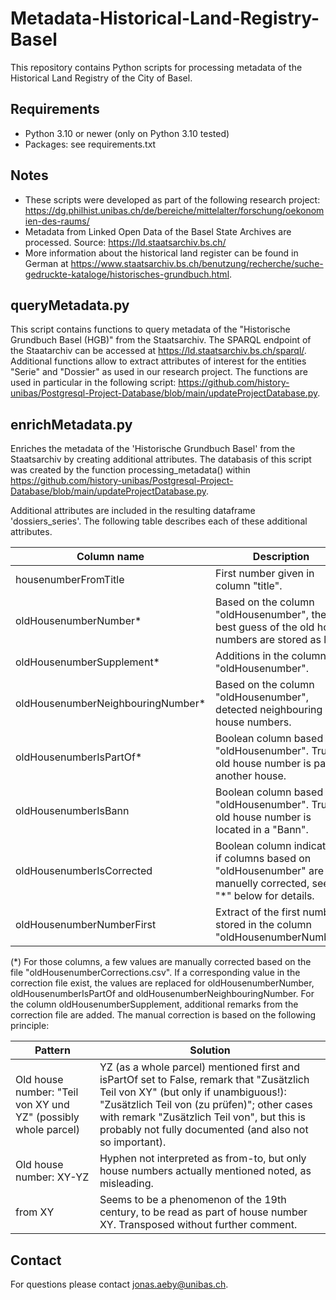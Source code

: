 # Metadata-Historical-Land-Registry-Basel
This repository contains Python scripts for processing metadata of the Historical Land Registry of the City of Basel.

## Requirements
- Python 3.10 or newer (only on Python 3.10 tested)
- Packages: see requirements.txt

## Notes
- These scripts were developed as part of the following research project: https://dg.philhist.unibas.ch/de/bereiche/mittelalter/forschung/oekonomien-des-raums/
- Metadata from Linked Open Data of the Basel State Archives are processed. Source: https://ld.staatsarchiv.bs.ch/
- More information about the historical land register can be found in German at https://www.staatsarchiv.bs.ch/benutzung/recherche/suche-gedruckte-kataloge/historisches-grundbuch.html.

## queryMetadata.py
This script contains functions to query metadata of the "Historische Grundbuch Basel (HGB)" from the Staatsarchiv. The SPARQL endpoint of the Staatarchiv can be accessed at https://ld.staatsarchiv.bs.ch/sparql/. Additional functions allow to extract attributes of interest for the entities "Serie" and "Dossier" as used in our research project. The functions are used in particular in the following script: https://github.com/history-unibas/Postgresql-Project-Database/blob/main/updateProjectDatabase.py.

## enrichMetadata.py
Enriches the metadata of the 'Historische Grundbuch Basel' from the Staatsarchiv by creating additional attributes. The databasis of this script was created by the function processing_metadata() within https://github.com/history-unibas/Postgresql-Project-Database/blob/main/updateProjectDatabase.py.

Additional attributes are included in the resulting dataframe 'dossiers_series'. The following table describes each of these additional attributes.

| **Column name** | **Description** |
|---------------|---------------|
| housenumberFromTitle | First number given in column "title". |
| oldHousenumberNumber* | Based on the column "oldHousenumber", the best guess of the old house numbers are stored as list. |
| oldHousenumberSupplement* | Additions in the column "oldHousenumber". |
| oldHousenumberNeighbouringNumber* | Based on the column "oldHousenumber", detected neighbouring house numbers. |
| oldHousenumberIsPartOf* | Boolean column based on "oldHousenumber". True, if old house number is part of another house. |
| oldHousenumberIsBann | Boolean column based on "oldHousenumber". True, if old house number is located in a "Bann". |
| oldHousenumberIsCorrected | Boolean column indicating if columns based on "oldHousenumber" are manuelly corrected, see "*" below for details. |
| oldHousenumberNumberFirst | Extract of the first number stored in the column "oldHousenumberNumber". |

(*) For those columns, a few values are manually corrected based on the file "oldHousenumberCorrections.csv". If a corresponding value in the correction file exist, the values are replaced for oldHousenumberNumber, oldHousenumberIsPartOf and oldHousenumberNeighbouringNumber. For the column oldHousenumberSupplement, additional remarks from the correction file are added. The manual correction is based on the following principle:

| **Pattern** | **Solution** |
|---------------|---------------|
| Old house number: "Teil von XY und YZ" (possibly whole parcel) | YZ (as a whole parcel) mentioned first and isPartOf set to False, remark that "Zusätzlich Teil von XY" (but only if unambiguous!): "Zusätzlich Teil von (zu prüfen)"; other cases with remark "Zusätzlich Teil von", but this is probably not fully documented (and also not so important). |
| Old house number: XY-YZ | Hyphen not interpreted as from-to, but only house numbers actually mentioned noted, as misleading. |
| from XY | Seems to be a phenomenon of the 19th century, to be read as part of house number XY. Transposed without further comment. |

## Contact
For questions please contact jonas.aeby@unibas.ch.